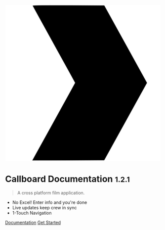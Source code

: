 <!-- _coverpage.md -->

![logo](_media/icon.svg ':size=30%')

# Callboard Documentation <small>1.2.1</small>

> A cross platform film application.

- No Excel! Enter info and you're done
- Live updates keep crew in sync
- 1-Touch Navigation

[Documentation](#documentaion)
[Get Started](https://callboard.app)
